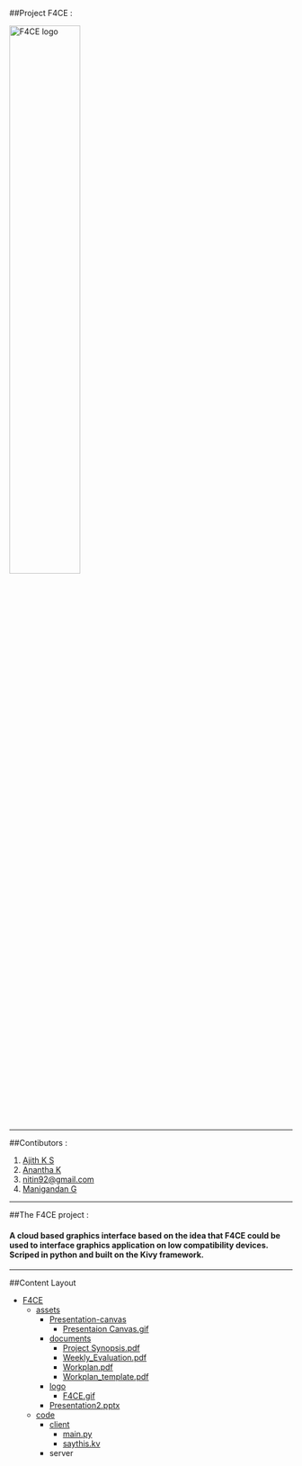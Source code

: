 ##Project F4CE :

<object data="http://i62.tinypic.com/258v8mt.gif" alt="F4CE logo" height=50% width=50%>
 <img src="http://i62.tinypic.com/258v8mt.gif" alt="F4CE logo" height=50% width=50%></img>
</object>

----------------------------------------------------------------------------------------
##Contibutors :

1. [Ajith K S](https://www.facebook.com/ajith.demon)
2. [Anantha K](https://www.facebook.com/Ant.kashyap)
3. <nitin92@gmail.com>
4. [Manigandan G](https://www.facebook.com/manig.guru.9)

----------------------------------------------------------------------------------------

##The F4CE project :


#### A cloud based graphics interface based on the idea that F4CE could be used to interface graphics application on low compatibility devices. Scriped in python and built on the Kivy framework.

----------------------------------------------------------------------------------------

##Content Layout

* [F4CE](https://github.com/AJITHdaemon/F4CE)
	* [assets](https://github.com/AJITHdaemon/F4CE/tree/master/assets)
		* [Presentation-canvas](https://github.com/AJITHdaemon/F4CE/tree/master/assets/Presentation-canvas)
			* [Presentaion Canvas.gif](https://github.com/AJITHdaemon/F4CE/blob/master/assets/Presentation-canvas/Presentaion%20Canvas.gif?raw=true)
		* [documents](https://github.com/AJITHdaemon/F4CE/tree/master/assets/documents)
			* [Project Synopsis.pdf](https://github.com/AJITHdaemon/F4CE/blob/master/assets/documents/Project%20Synopsis.pdf)
			* [Weekly_Evaluation.pdf](https://github.com/AJITHdaemon/F4CE/blob/master/assets/documents/Weekly_Evaluation.pdf)
			* [Workplan.pdf](https://github.com/AJITHdaemon/F4CE/blob/master/assets/documents/Workplan.pdf)
			* [Workplan_template.pdf](https://github.com/AJITHdaemon/F4CE/blob/master/assets/documents/Workplan_template.pdf)
		* [logo](https://github.com/AJITHdaemon/F4CE/tree/master/assets/logo)
			* [F4CE.gif](https://github.com/AJITHdaemon/F4CE/blob/master/assets/logo/F4CE.gif)
		* [Presentation2.pptx](https://github.com/AJITHdaemon/F4CE/blob/master/assets/Presentation2.pptx)
	* [code](https://github.com/AJITHdaemon/F4CE/tree/master/code)
		* [client](https://github.com/AJITHdaemon/F4CE/tree/master/code/client)
			* [main.py](https://github.com/AJITHdaemon/F4CE/blob/master/code/client/main.py)
			* [saythis.kv](https://github.com/AJITHdaemon/F4CE/blob/master/code/client/saythis.kv)
		* server
